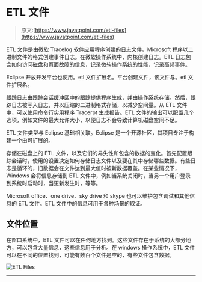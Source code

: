 # ETL 文件

> 原文:[https://www.javatpoint.com/etl-files](https://www.javatpoint.com/etl-files)

ETL 文件是由微软 Tracelog 软件应用程序创建的日志文件。Microsoft 程序以二进制文件的格式创建事件日志。在微软操作系统中，内核创建日志。ETL 日志包含如何访问磁盘和页面故障的信息，记录微软操作系统的性能，记录高频事件。

Eclipse 开放开发平台也使用。etl 文件扩展名。平台创建文件，该文件与。etl 文件扩展名。

跟踪日志由跟踪会话缓冲区中的跟踪提供程序生成，并由操作系统存储。然后，跟踪日志被写入日志，并以压缩的二进制格式存储，以减少空间量。从 ETL 文件中，可以使用命令行实用程序 Tracerpt 生成报告。ETL 文件的输出可以配置几个选项，例如文件的最大允许大小，以便日志不会导致计算机磁盘空间不足。

ETL 文件类型与 Eclipse 基础相关联。Eclipse 是一个开源社区，其项目专注于构建一个由可扩展的。

存储在磁盘上的 ETL 文件，以及它们的易失性和包含的数据的变化。首先配置跟踪会话时，使用的设置决定如何存储日志文件以及要在其中存储哪些数据。有些日志是循环的，旧数据会在文件达到最大值时被新数据覆盖。在某些情况下，Windows 会将信息存储到 ETL 文件中，例如当系统关闭时，当另一个用户登录到系统时启动时，当更新发生时，等等。

Microsoft office、one drive、sky drive 和 skype 也可以维护包含调试和其他信息的 ETL 文件。ETL 文件中的信息可用于各种场景的取证。

## 文件位置

在窗口系统中，ETL 文件可以在任何地方找到。这些文件存在于系统的大部分地方，可以包含大量信息，这些信息用于分析。在 windows 操作系统中，ETL 文件可以在不同的位置找到，可能有数百个文件是空的，有些文件包含数据。

![ETL Files](../Images/41a47b86ba5f51ecc2392d4518f5e418.png)

* * *